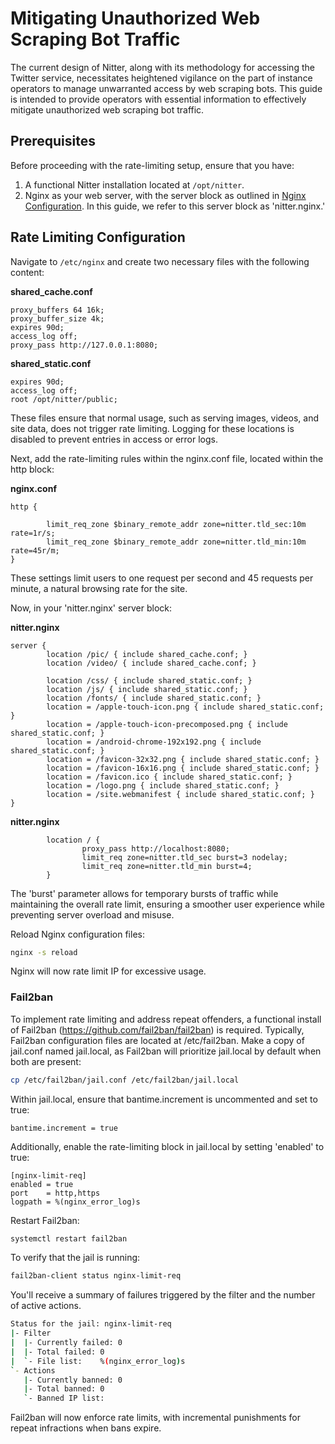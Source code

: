 # Mitigating Unauthorized Web Scraping Bot Traffic

The current design of Nitter, along with its methodology for accessing the Twitter service, necessitates heightened vigilance on the part of instance operators to manage unwarranted access by web scraping bots. This guide is intended to provide operators with essential information to effectively mitigate unauthorized web scraping bot traffic.

## Prerequisites

Before proceeding with the rate-limiting setup, ensure that you have:

1. A functional Nitter installation located at `/opt/nitter`.
2. Nginx as your web server, with the server block as outlined in [Nginx Configuration](https://github.com/zedeus/nitter/wiki/Nginx). In this guide, we refer to this server block as 'nitter.nginx.'

## Rate Limiting Configuration

Navigate to `/etc/nginx` and create two necessary files with the following content:

__shared_cache.conf__

```nginx
proxy_buffers 64 16k;  
proxy_buffer_size 4k;  
expires 90d;  
access_log off;  
proxy_pass http://127.0.0.1:8080;  
```

__shared_static.conf__

```nginx
expires 90d;
access_log off;
root /opt/nitter/public;
```
These files ensure that normal usage, such as serving images, videos, and site data, does not trigger rate limiting. Logging for these locations is disabled to prevent entries in access or error logs.

Next, add the rate-limiting rules within the nginx.conf file, located within the http block:

__nginx.conf__
```nginx
http {

        limit_req_zone $binary_remote_addr zone=nitter.tld_sec:10m rate=1r/s;
        limit_req_zone $binary_remote_addr zone=nitter.tld_min:10m rate=45r/m;
}
```
These settings limit users to one request per second and 45 requests per minute, a natural browsing rate for the site.

Now, in your 'nitter.nginx' server block:


__nitter.nginx__
```nginx
server {
        location /pic/ { include shared_cache.conf; }
        location /video/ { include shared_cache.conf; }

        location /css/ { include shared_static.conf; }
        location /js/ { include shared_static.conf; }
        location /fonts/ { include shared_static.conf; }
        location = /apple-touch-icon.png { include shared_static.conf; }
        location = /apple-touch-icon-precomposed.png { include shared_static.conf; }
        location = /android-chrome-192x192.png { include shared_static.conf; }
        location = /favicon-32x32.png { include shared_static.conf; }
        location = /favicon-16x16.png { include shared_static.conf; }
        location = /favicon.ico { include shared_static.conf; }
        location = /logo.png { include shared_static.conf; }
        location = /site.webmanifest { include shared_static.conf; }
}
```

__nitter.nginx__
```nginx
        location / {
                proxy_pass http://localhost:8080;
                limit_req zone=nitter.tld_sec burst=3 nodelay;
                limit_req zone=nitter.tld_min burst=4;
        }
```
The 'burst' parameter allows for temporary bursts of traffic while maintaining the overall rate limit, ensuring a smoother user experience while preventing server overload and misuse.

Reload Nginx configuration files:
```bash
nginx -s reload
```

Nginx will now rate limit IP for excessive usage.

### **Fail2ban**

To implement rate limiting and address repeat offenders, a functional install of Fail2ban (https://github.com/fail2ban/fail2ban) is required. Typically, Fail2ban configuration files are located at /etc/fail2ban. Make a copy of jail.conf named jail.local, as Fail2ban will prioritize jail.local by default when both are present:

```bash
cp /etc/fail2ban/jail.conf /etc/fail2ban/jail.local
```

Within jail.local, ensure that bantime.increment is uncommented and set to true:

```fail2ban
bantime.increment = true
```

Additionally, enable the rate-limiting block in jail.local by setting 'enabled' to true:

```fail2ban
[nginx-limit-req]
enabled = true
port    = http,https
logpath = %(nginx_error_log)s
```

Restart Fail2ban:

```bash
systemctl restart fail2ban
```

To verify that the jail is running:
```bash
fail2ban-client status nginx-limit-req
```
You'll receive a summary of failures triggered by the filter and the number of active actions.

```bash
Status for the jail: nginx-limit-req
|- Filter
|  |- Currently failed:	0
|  |- Total failed:	0
|  `- File list:	%(nginx_error_log)s
`- Actions
   |- Currently banned:	0
   |- Total banned:	0
   `- Banned IP list:
```

Fail2ban will now enforce rate limits, with incremental punishments for repeat infractions when bans expire.